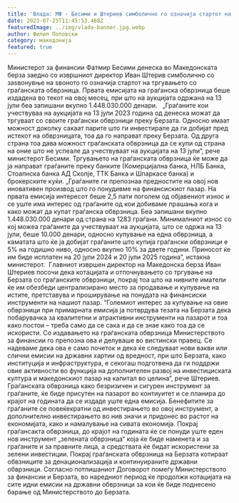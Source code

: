 ```yaml
---
title: 'Влада: МФ - Бесими и Штериев симболично го означија стартот на тргувањето со граѓанската обврзница преку Берзата - 25 ЈУЛИ 2023'
date: 2023-07-25T11:45:53.468Z
featuredImage: ../img/vlada-banner.jpg.webp
author: Филип Поповски
category: македонија
featured: true
---
```

Министерот за финансии Фатмир Бесими денеска во Македонската берза заедно со извршниот директор Иван Штерив симболично со заѕвонувње на ѕвоното го означија стартот на тргувањето со граѓанската обврзница. Првата емисијата на граѓанска обврзница беше издадена во текот на овој месец, при што на аукцијата одржана на 13 јули беа запишани вкупно 1.448.030.000 денари.  
„Граѓаните кои учествуваа на аукцијата на 13 јули 2023 година од денеска можат да тргуваат со своите граѓански обврзници преку Берзата. Односно имаат можност доколку сакаат парите што ги инвестирале да ги добијат пред истекот на обврзницата, тоа да го направат преку Берзата. Од друга страна тоа дава можност граѓанската обврзница да се купи од страна на оние што не успеале да учествуваат на аукцијата на 13 јули“, рече министерот Бесими.
Тргувањето на граѓанската обврзница ќе може да ја направат граѓаните преку банките (Комерцијална банка, НЛБ Банка, Стоапнска банка АД Скопје, ТТК Банка и Шпаркасе банка) и брокерските куќи.
„Граѓаните ги препознаа предностите на овој нов иновативен производ што го понудивме на финансискиот пазар. На првата емисија интересот беше 2,5 пати поголем од објавениот износ и се уште има интерес од граѓаните од кои добиваме прашања кога и како можат да купат граѓанска обврзница. Беа запишани вкупно 1.448.030.000 денари од страна на 1283 граѓани. Минималниот износ со кој можеа граѓаните да учествуваат на аукцијата, што се одржа на 13 јули, беше 10.000 денари, односно купување на една обврзница, а каматата што ќе ја добијат граѓаните што купија граѓански обврзници е 5% на годишно ниво, односно вкупно 10% за двете години. Приносот ќе им биде исплатен на 20 јули 2024 и 20 јули 2025 година“, истакна министерот. 
Главниот извршен директор на Македонска берза Иван Штериев посочи дека котацијата и отпочнувањето со тргување на Берзата со граѓанските обврзници, покрај тоа што на нивните иматели ќе им обезбеди централизирано место за продавање и купување на истите, претставува и проширување на понудата на финансиски инструменти на нашиот пазар.
“Големиот интерес за купување на овие обврзници при примарната емисија ја потврдува тезата на Берзата дека побарувачка за квалитетни и атрактивни инструменти на пазарот и тоа како постои – треба само да се сака и да се знае како тоа да се искористи. Со издавањето на граѓанската обврзница Министерството за финансии го препозна ова и делуваше во вистински правец. Се надеваме дека ова е само почеток и дека ќе следуваат нови вакви или слични емисии на државни хартии од вредност, при што Берзата, како институција и инфраструктура, е секогаш подготвена да ги поддржи овие активности во функција на дополнителен развој на инвестициската култура и македонскиот пазар на капитал во целина“, рече Штериев.
Граѓанската обврзница како безризичен и сигурен инструмент за граѓаните,
ќе биде присутен на пазарот во контиуитет и се планира до крајот на годината да се издаде уште една емисија. Бенефитите за граѓаните се повеќекратни од инвестирањето во овој инструмент, а дополнително инвестирањето во нив значи и придонес во растот на економијата, како и намалување на сивата економија. Покрај граѓансакта обврзница, до крајот на годината ќе се понуди уште еден нов инструмент „зелената обврзница“ која ќе биде наменета и за граѓаните и за правните лица, а средствата ќе бидат искористени за зелени инвестиции.
Покрај граѓанската обврзница на Берзата котираат обвзниците за денационализација и континуираните државни обврзници. Согласно потпишаниот Договорот помеѓу Министерството за финансии и Берзата, во наредниот период ќе продолжи котацијата на сите идни емисии на државни обврзници за кои ќе биде поднесено барање од Министерството до Берзата.
